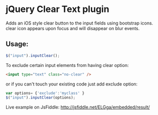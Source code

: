 # jQuery Clear Text plugin

Adds an iOS style clear button to the input fields using bootstrap icons. clear icon appears upon focus and will disappear on blur events.

## Usage:

```javascript
$("input").inputClear();
```

To exclude certain input elements from having clear option:

```html
<input type="text" class="no-clear" />
```

or if you can't touch your existing code just add exclude option:

```javascript
var options= {'exclude':'myclass' }
$("input").inputClear(options);
```

Live example on JsFiddle:  http://jsfiddle.net/ELGga/embedded/result/